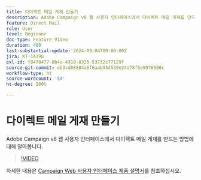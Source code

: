 ```yaml
---
title: 다이렉트 메일 게재 만들기
description: Adobe Campaign v8 웹 사용자 인터페이스에서 다이렉트 메일 게재를 만드는 방법에 대해 알아봅니다.
feature: Direct Mail
role: User
level: Beginner
doc-type: Feature Video
duration: 480
last-substantial-update: 2024-09-04T00:00:00Z
jira: KT-14398
exl-id: f8470477-8b4a-4310-8325-53732c77129f
source-git-commit: eb3cd88884a6f6aab954539e24d78f5e9976500c
workflow-type: ht
source-wordcount: '54'
ht-degree: 100%

---
```


# 다이렉트 메일 게재 만들기

Adobe Campaign v8 웹 사용자 인터페이스에서 다이렉트 메일 게재를 만드는 방법에 대해 알아봅니다.

>[!VIDEO](https://video.tv.adobe.com/v/3433316/?learn=on)

자세한 내용은 [Campaign Web 사용자 인터페이스 제품 설명서](https://experienceleague.adobe.com/ko/docs/campaign-web/v8/msg/direct-mail/gs-direct-mail)를 참조하십시오.
